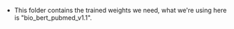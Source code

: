 * This folder contains the trained weights we need, what we're using here is "bio_bert_pubmed_v1.1".
